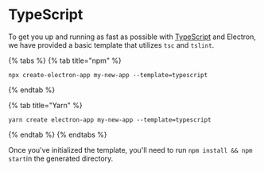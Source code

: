 # TypeScript

To get you up and running as fast as possible with [TypeScript](https://www.typescriptlang.org/) and Electron, we have provided a basic template that utilizes `tsc` and `tslint`.

{% tabs %}
{% tab title="npm" %}
```text
npx create-electron-app my-new-app --template=typescript
```
{% endtab %}

{% tab title="Yarn" %}
```
yarn create electron-app my-new-app --template=typescript
```
{% endtab %}
{% endtabs %}

Once you've initialized the template, you'll need to run `npm install && npm start`in the generated directory.

